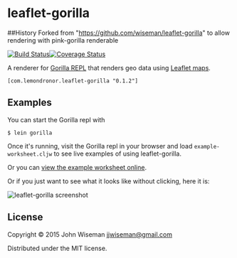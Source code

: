 # leaflet-gorilla

##History
Forked from "https://github.com/wiseman/leaflet-gorilla"
to allow rendering with pink-gorilla renderable

[![Build Status](https://travis-ci.org/wiseman/leaflet-gorilla.svg?branch=master)](https://travis-ci.org/wiseman/leaflet-gorilla)[![Coverage Status](https://coveralls.io/repos/wiseman/leaflet-gorilla/badge.svg)](https://coveralls.io/r/wiseman/leaflet-gorilla)

A renderer for [Gorilla REPL](http://gorilla-repl.org/) that renders
geo data using [Leaflet maps](http://leafletjs.com/).

```
[com.lemondronor.leaflet-gorilla "0.1.2"]
```


## Examples

You can start the Gorilla repl with

```
$ lein gorilla
```

Once it's running, visit the Gorilla repl in your browser and load
`example-worksheet.cljw` to see live examples of using
leaflet-gorilla.

Or you can [view the example worksheet online](http://viewer.gorilla-repl.org/view.html?source=github&user=wiseman&repo=leaflet-gorilla&path=example-worksheet.cljw).

Or if you just want to see what it looks like without clicking, here
it is:

![leaflet-gorilla screenshot](/media/screenshots/leaflet-gorilla-screenshot-1.png?raw=true "leaflet-gorilla screenshot")


## License

Copyright © 2015 John Wiseman <jjwiseman@gmail.com>

Distributed under the MIT license.
